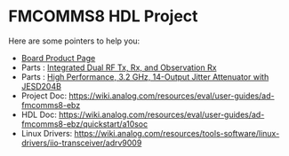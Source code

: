 # FMCOMMS8 HDL Project

Here are some pointers to help you:
  * [Board Product Page](https://www.analog.com/eval-ad-fmcomms8-ebz)
  * Parts : [Integrated Dual RF Tx, Rx, and Observation Rx](https://www.analog.com/adrv9009)
  * Parts : [High Performance, 3.2 GHz, 14-Output Jitter Attenuator with JESD204B](https://www.analog.com/hmc7044)
  * Project Doc: https://wiki.analog.com/resources/eval/user-guides/ad-fmcomms8-ebz
  * HDL Doc: https://wiki.analog.com/resources/eval/user-guides/ad-fmcomms8-ebz/quickstart/a10soc
  * Linux Drivers: https://wiki.analog.com/resources/tools-software/linux-drivers/iio-transceiver/adrv9009
